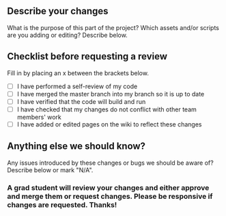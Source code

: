 ## Describe your changes
What is the purpose of this part of the project? Which assets and/or scripts are you adding or editing? Describe below.

## Checklist before requesting a review
Fill in by placing an x between the brackets below.
- [ ] I have performed a self-review of my code
- [ ] I have merged the master branch into my branch so it is up to date
- [ ] I have verified that the code will build and run
- [ ] I have checked that my changes do not conflict with other team members' work
- [ ] I have added or edited pages on the wiki to reflect these changes

## Anything else we should know?
Any issues introduced by these changes or bugs we should be aware of? Describe below or mark "N/A".

### A grad student will review your changes and either approve and merge them or request changes. Please be responsive if changes are requested. Thanks!
